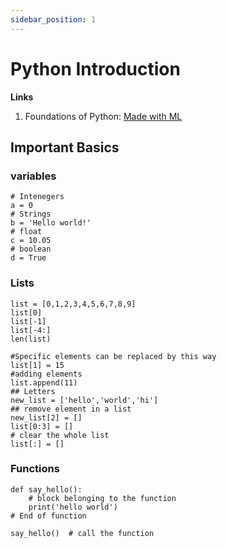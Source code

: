 ```yaml
---
sidebar_position: 1
---
```


# Python Introduction

**Links**
1. Foundations of Python: [Made with ML](https://madewithml.com/courses/foundations/python/)

## Important Basics

### variables
```
# Intenegers
a = 0
# Strings
b = 'Hello world!'
# float
c = 10.05
# boolean
d = True
```
### Lists

```
list = [0,1,2,3,4,5,6,7,8,9]
list[0]
list[-1]
list[-4:]
len(list)
```
```
#Specific elements can be replaced by this way
list[1] = 15
#adding elements
list.append(11)
## Letters
new_list = ['hello','world','hi']
## remove element in a list
new_list[2] = []
list[0:3] = []
# clear the whole list
list[:] = []
```

### Functions
```
def say_hello():
    # block belonging to the function
    print('hello world')
# End of function

say_hello()  # call the function
```


